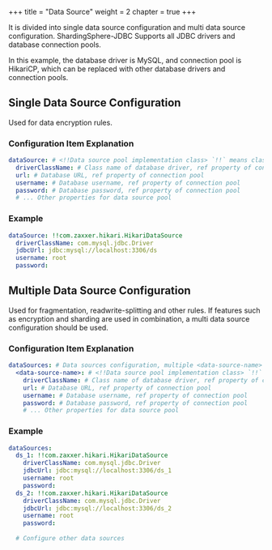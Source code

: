 +++
title = "Data Source"
weight = 2
chapter = true
+++

It is divided into single data source configuration and multi data source configuration.
ShardingSphere-JDBC Supports all JDBC drivers and database connection pools.

In this example, the database driver is MySQL, and connection pool is HikariCP, which can be replaced with other database drivers and connection pools.

## Single Data Source Configuration

Used for data encryption rules.

### Configuration Item Explanation

```yaml
dataSource: # <!!Data source pool implementation class> `!!` means class instantiation
  driverClassName: # Class name of database driver, ref property of connection pool
  url: # Database URL, ref property of connection pool
  username: # Database username, ref property of connection pool
  password: # Database password, ref property of connection pool
  # ... Other properties for data source pool
```

### Example

```yaml
dataSource: !!com.zaxxer.hikari.HikariDataSource
  driverClassName: com.mysql.jdbc.Driver
  jdbcUrl: jdbc:mysql://localhost:3306/ds
  username: root
  password:
```

## Multiple Data Source Configuration

Used for fragmentation, readwrite-splitting and other rules.
If features such as encryption and sharding are used in combination, a multi data source configuration should be used.

### Configuration Item Explanation

```yaml
dataSources: # Data sources configuration, multiple <data-source-name> available
  <data-source-name>: # <!!Data source pool implementation class> `!!` means class instantiation
    driverClassName: # Class name of database driver, ref property of connection pool
    url: # Database URL, ref property of connection pool
    username: # Database username, ref property of connection pool
    password: # Database password, ref property of connection pool
    # ... Other properties for data source pool
```

### Example

```yaml
dataSources:
  ds_1: !!com.zaxxer.hikari.HikariDataSource
    driverClassName: com.mysql.jdbc.Driver
    jdbcUrl: jdbc:mysql://localhost:3306/ds_1
    username: root
    password:
  ds_2: !!com.zaxxer.hikari.HikariDataSource
    driverClassName: com.mysql.jdbc.Driver
    jdbcUrl: jdbc:mysql://localhost:3306/ds_2
    username: root
    password:
  
  # Configure other data sources
```
